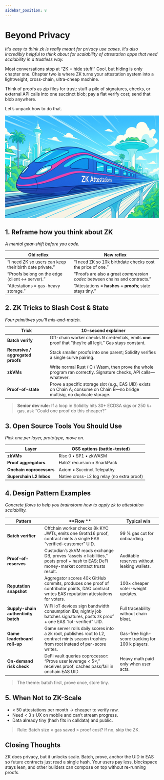 ```yaml
---
sidebar_position: 8
---
```


# Beyond Privacy
*It's easy to think zk is really meant for privacy use cases. It's also incredibly helpful to think about for scalability of attestation apps that need scalability in a trustless way.*

Most conversations stop at “ZK = hide stuff.”
Cool, but hiding is only chapter one. Chapter two is where ZK turns your attestation system into a lightweight, cross-chain, ultra-cheap machine.

Think of proofs as zip files for trust: stuff a pile of signatures, checks, or external API calls into one succinct blob; pay a flat verify cost; send that blob anywhere.

Let’s unpack how to do that.

![ZK Train](./img/zktrain.png)



## 1. Reframe how you think about ZK
*A mental gear-shift before you code.*

| Old reflex                                              | New reflex                                                                  |
| ------------------------------------------------------- | --------------------------------------------------------------------------- |
| “I need ZK so users can keep their birth date private.” | “I need ZK so 10k birthdate checks cost the price of one.”          |
| “Proofs belong on the edge (client ↔ server).”          | “Proofs are also a great *compression codec* between chains and contracts.” |
| “Attestations = gas-heavy storage.”                     | “Attestations = **hashes + proofs**; state stays tiny.”                     |

## 2. ZK Tricks to Slash Cost & State
*Four primitives you’ll mix-and-match.*

| Trick                             | 10-second explainer                                                                                                           |
| --------------------------------- | ----------------------------------------------------------------------------------------------------------------------------- |
| **Batch verify**                  | Off-chain worker checks *N* credentials, emits **one** proof that “they’re all legit.” Gas   stays constant.                  |
| **Recursive / aggregated proofs** | Stack smaller proofs into one parent; Solidity verifies a single curve pairing.                                               |
| **zkVMs**                         | Write normal Rust / C / Wasm, then prove the whole program ran correctly.  Signature checks, API calls—whatever.              |
| **Proof-of-state**                | Prove a specific storage slot (e.g., EAS UID) exists on Chain A; consume on Chain B—no bridge multisig, no duplicate storage. |

>**Senior dev rule:** If a loop in Solidity hits 30+ ECDSA sigs or 250 k+ gas, ask “Could one proof do this cheaper?”

## 3. Open Source Tools You Should Use
*Pick one per layer, prototype, move on.*

| Layer                         | OSS options (battle-tested)                |
| ----------------------------- | ------------------------------------------ |
| **zkVMs**                     | Risc 0 ▪︎ SP1 ▪︎ zkWASM                    |
| **Proof aggregators**         | Halo2 recursion ▪︎ SnarkPack               |
| **Onchain coprocessors**     | Axiom ▪︎ Succinct Telepathy                |
| **Superchain L2 Inbox** | Native cross-L2 log relay (no extra proof) |


##  4. Design Pattern Examples
*Concrete flows to help you brainstorm how to apply zk to attestation scalability.*

| **Pattern**                         | **Flow **                                                                                                                      | **Typical win**                                 |
| ----------------------------------- | -------------------------------------------------------------------------------------------------------------------------------------------- | ----------------------------------------------- |
| **Batch verifier**                  | Offchain worker checks 8k KYC JWTs, emits one Groth16 proof, contract mints a single EAS “verified-customer” UID.                        | 99 % gas cut for onboarding.                    |
| **Proof-of-reserves**               | Custodian’s zkVM reads exchange DB, proves “assets ≥ liabilities,” posts proof + hash to EAS; DeFi money-market contract trusts result.      | Auditable reserves without leaking wallets.     |
| **Reputation snapshot**             | Aggregator scores 40k GitHub commits, produces one proof of contributor points, DAO contract writes EAS reputation attestations for voters. | 100× cheaper voter-weight updates.              |
| **Supply-chain authenticity batch** | WiFi IoT devices sign bandwidth consumption IDs; nightly job batches signatures, posts zk proof + one EAS “lot-verified” UID.                              | Full traceability without chain bloat.          |
| **Game leaderboard roll-up**        | Game server rolls daily scores into a zk root, publishes root to L2, contract mints season trophies from root instead of per-score writes.   | Gas-free high-score tracking for 100 k players. |
| **On-demand risk check**            | DeFi vault queries coprocessor: “Prove user leverage < 5×,” receives proof, caches pass/fail in onchain EAS UID.                            | Heavy math paid only when user acts.            |

> The theme: batch first, prove once, store tiny.


## 5. When Not to ZK-Scale
- < 50 attestations per month → cheaper to verify raw.
- Need < 3 s UX on mobile and can’t stream progress.
- Data already tiny (hash fits in calldata) and public.

> Rule: Batch size × gas saved > proof cost? If no, skip the ZK.

## Closing Thoughts
ZK does privacy, but it unlocks scale.
Batch, prove, anchor the UID in EAS so future contracts just read a single hash. Your users pay less, blockspace stays lean, and other builders can compose on top without re-running proofs.